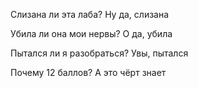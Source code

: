Слизана ли эта лаба? Ну да, слизана

Убила ли она мои нервы? О да, убила

Пытался ли я разобраться? Увы, пытался

Почему 12 баллов? А это чёрт знает
